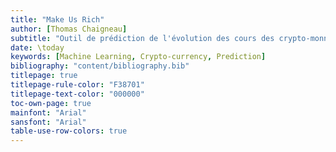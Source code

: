 ```yaml
---
title: "Make Us Rich"
author: [Thomas Chaigneau]
subtitle: "Outil de prédiction de l'évolution des cours des crypto-monnaies"
date: \today
keywords: [Machine Learning, Crypto-currency, Prediction]
bibliography: "content/bibliography.bib"
titlepage: true
titlepage-rule-color: "F38701"
titlepage-text-color: "000000"
toc-own-page: true
mainfont: "Arial"
sansfont: "Arial"
table-use-row-colors: true
---
```

